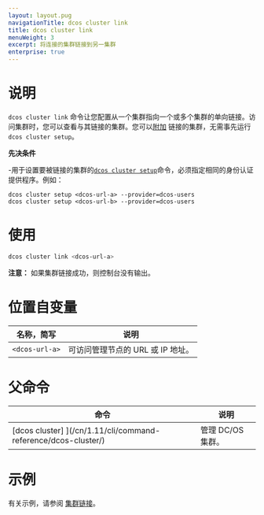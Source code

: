 ```yaml
---
layout: layout.pug
navigationTitle: dcos cluster link
title: dcos cluster link
menuWeight: 3
excerpt: 将连接的集群链接到另一集群
enterprise: true
---
```


# 说明
`dcos cluster link` 命令让您配置从一个集群指向一个或多个集群的单向链接。访问集群时，您可以查看与其链接的集群。您可以[附加](/cn/1.11/cli/command-reference/dcos-cluster/dcos-cluster-attach/) 链接的集群，无需事先运行 `dcos cluster setup`。

**先决条件**

-用于设置要被链接的集群的[`dcos cluster setup`](/cn/1.11/cli/command-reference/dcos-cluster/dcos-cluster-setup/)命令，必须指定相同的身份认证提供程序。例如：

  ```
  dcos cluster setup <dcos-url-a> --provider=dcos-users
  dcos cluster setup <dcos-url-b> --provider=dcos-users
  ```

# 使用

```bash
dcos cluster link <dcos-url-a>
```

**注意：** 如果集群链接成功，则控制台没有输出。

# 位置自变量

| 名称，简写 | 说明 |
|---------|-------------|
| `<dcos-url-a>` | 可访问管理节点的 URL 或 IP 地址。 |


# 父命令

| 命令 | 说明 |
|---------|-------------|
|  [dcos cluster] ](/cn/1.11/cli/command-reference/dcos-cluster/) | 管理 DC/OS 集群。 |

# 示例
有关示例，请参阅 [集群链接](/cn/1.11/administering-clusters/multiple-clusters/cluster-links/)。
